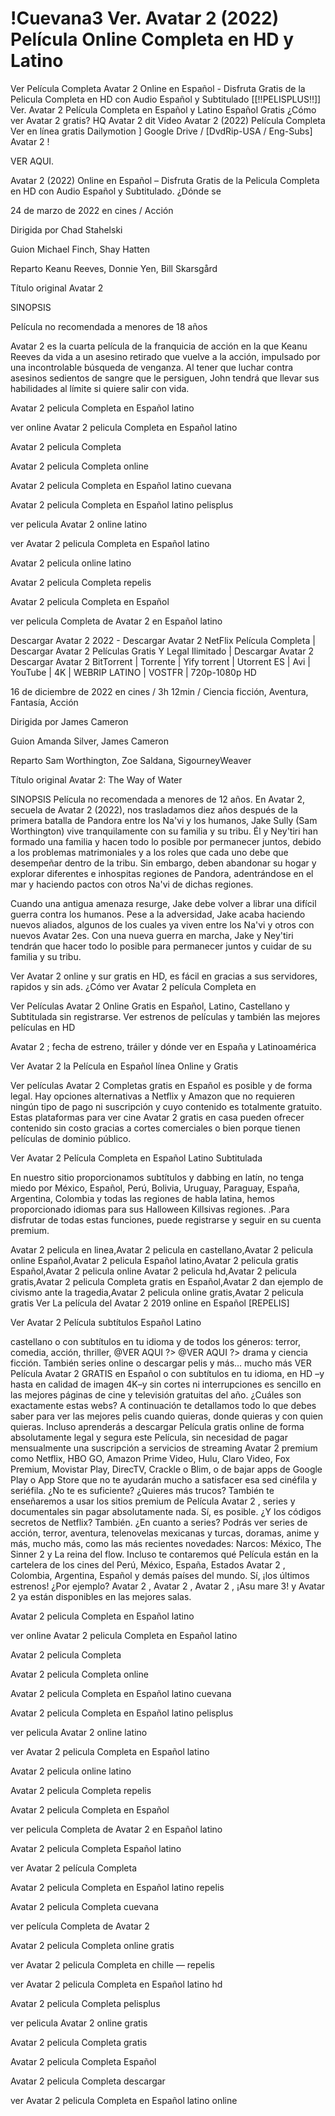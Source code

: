 # !Cuevana3 Ver. Avatar 2 (2022) Película Online Completa en HD y Latino

Ver Película Completa Avatar 2 Online en Español - Disfruta Gratis de la Pelicula Completa en HD con Audio Español y Subtitulado [[!!PELISPLUS!!]] Ver. Avatar 2 Película Completa en Español y Latino Español Gratis ¿Cómo ver Avatar 2 gratis? HQ Avatar 2 dit Video Avatar 2 (2022) Película Completa Ver en línea gratis Dailymotion ] Google Drive / [DvdRip-USA / Eng-Subs] Avatar 2 !


VER AQUI.

Avatar 2 (2022) Online en Español – Disfruta Gratis de la Pelicula Completa en HD con Audio Español y Subtitulado. ¿Dónde se

24 de marzo de 2022 en cines / Acción

Dirigida por Chad Stahelski

Guion Michael Finch, Shay Hatten

Reparto Keanu Reeves, Donnie Yen, Bill Skarsgård

Título original Avatar 2

SINOPSIS

Película no recomendada a menores de 18 años

Avatar 2 es la cuarta película de la franquicia de acción en la que Keanu Reeves da vida a un asesino retirado que vuelve a la acción, impulsado por una incontrolable búsqueda de venganza. Al tener que luchar contra asesinos sedientos de sangre que le persiguen, John tendrá que llevar sus habilidades al límite si quiere salir con vida.

Avatar 2 pelicula Completa en Español latino

ver online Avatar 2 pelicula Completa en Español latino

Avatar 2 pelicula Completa

Avatar 2 pelicula Completa online

Avatar 2 pelicula Completa en Español latino cuevana

Avatar 2 pelicula Completa en Español latino pelisplus

ver pelicula Avatar 2 online latino

ver Avatar 2 pelicula Completa en Español latino

Avatar 2 pelicula online latino

Avatar 2 pelicula Completa repelis

Avatar 2 pelicula Completa en Español

ver pelicula Completa de Avatar 2 en Español latino

Descargar Avatar 2 2022 - Descargar Avatar 2 NetFlix Película Completa | Descargar Avatar 2 Películas Gratis Y Legal Ilimitado | Descargar Avatar 2 Descargar Avatar 2 BitTorrent | Torrente | Yify torrent | Utorrent ES | Avi | YouTube | 4K | WEBRIP LATINO | VOSTFR | 720p-1080p HD

16 de diciembre de 2022 en cines / 3h 12min / Ciencia ficción, Aventura, Fantasía, Acción

Dirigida por James Cameron

Guion Amanda Silver, James Cameron

Reparto Sam Worthington, Zoe Saldana, SigourneyWeaver

Título original Avatar 2: The Way of Water

SINOPSIS Película no recomendada a menores de 12 años. En Avatar 2, secuela de Avatar 2 (2022), nos trasladamos diez años después de la primera batalla de Pandora entre los Na'vi y los humanos, Jake Sully (Sam Worthington) vive tranquilamente con su familia y su tribu. Él y Ney'tiri han formado una familia y hacen todo lo posible por permanecer juntos, debido a los problemas matrimoniales y a los roles que cada uno debe que desempeñar dentro de la tribu. Sin embargo, deben abandonar su hogar y explorar diferentes e inhospitas regiones de Pandora, adentrándose en el mar y haciendo pactos con otros Na'vi de dichas regiones.

Cuando una antigua amenaza resurge, Jake debe volver a librar una difícil guerra contra los humanos. Pese a la adversidad, Jake acaba haciendo nuevos aliados, algunos de los cuales ya viven entre los Na'vi y otros con nuevos Avatar 2es. Con una nueva guerra en marcha, Jake y Ney'tiri tendrán que hacer todo lo posible para permanecer juntos y cuidar de su familia y su tribu.

Ver Avatar 2 online y sur gratis en HD, es fácil en gracias a sus servidores, rapidos y sin ads. ¿Cómo ver Avatar 2 película Completa en

Ver Películas Avatar 2 Online Gratis en Español, Latino, Castellano y Subtitulada sin registrarse. Ver estrenos de películas y también las mejores películas en HD

Avatar 2 ; fecha de estreno, tráiler y dónde ver en España y Latinoamérica

Ver Avatar 2 la Película en Español línea Online y Gratis

Ver películas Avatar 2 Completas gratis en Español es posible y de forma legal. Hay opciones alternativas a Netflix y Amazon que no requieren ningún tipo de pago ni suscripción y cuyo contenido es totalmente gratuito. Estas plataformas para ver cine Avatar 2 gratis en casa pueden ofrecer contenido sin costo gracias a cortes comerciales o bien porque tienen películas de dominio público.

Ver Avatar 2 Película Completa en Español Latino Subtitulada

En nuestro sitio proporcionamos subtítulos y dabbing en latín, no tenga miedo por México, Español, Perú, Bolivia, Uruguay, Paraguay, España, Argentina, Colombia y todas las regiones de habla latina, hemos proporcionado idiomas para sus Halloween Killsivas regiones. .Para disfrutar de todas estas funciones, puede registrarse y seguir en su cuenta premium.

Avatar 2 pelicula en linea,Avatar 2 pelicula en castellano,Avatar 2 pelicula online Español,Avatar 2 pelicula Español latino,Avatar 2 pelicula gratis Español,Avatar 2 pelicula online Avatar 2 pelicula hd,Avatar 2 pelicula gratis,Avatar 2 pelicula Completa gratis en Español,Avatar 2 dan ejemplo de civismo ante la tragedia,Avatar 2 pelicula online gratis,Avatar 2 pelicula gratis Ver La película del Avatar 2 2019 online en Español [REPELIS]

Ver Avatar 2 Película subtítulos Español Latino

castellano o con subtítulos en tu idioma y de todos los géneros: terror, comedia, acción, thriller, @VER AQUI ?> @VER AQUI ?> drama y ciencia ficción. También series online o descargar pelis y más… mucho más VER Película Avatar 2 GRATIS en Español o con subtítulos en tu idioma, en HD –y hasta en calidad de imagen 4K–y sin cortes ni interrupciones es sencillo en las mejores páginas de cine y televisión gratuitas del año. ¿Cuáles son exactamente estas webs? A continuación te detallamos todo lo que debes saber para ver las mejores pelis cuando quieras, donde quieras y con quien quieras. Incluso aprenderás a descargar Película gratis online de forma absolutamente legal y segura este Película, sin necesidad de pagar mensualmente una suscripción a servicios de streaming Avatar 2 premium como Netflix, HBO GO, Amazon Prime Video, Hulu, Claro Video, Fox Premium, Movistar Play, DirecTV, Crackle o Blim, o de bajar apps de Google Play o App Store que no te ayudarán mucho a satisfacer esa sed cinéfila y seriéfila. ¿No te es suficiente? ¿Quieres más trucos? También te enseñaremos a usar los sitios premium de Película Avatar 2 , series y documentales sin pagar absolutamente nada. Sí, es posible. ¿Y los códigos secretos de Netflix? También. ¿En cuanto a series? Podrás ver series de acción, terror, aventura, telenovelas mexicanas y turcas, doramas, anime y más, mucho más, como las más recientes novedades: Narcos: México, The Sinner 2 y La reina del flow. Incluso te contaremos qué Película están en la cartelera de los cines del Perú, México, España, Estados Avatar 2 , Colombia, Argentina, Español y demás países del mundo. Sí, ¡los últimos estrenos! ¿Por ejemplo? Avatar 2 , Avatar 2 , Avatar 2 , ¡Asu mare 3! y Avatar 2 ya están disponibles en las mejores salas.

Avatar 2 pelicula Completa en Español latino

ver online Avatar 2 pelicula Completa en Español latino

Avatar 2 pelicula Completa

Avatar 2 pelicula Completa online

Avatar 2 pelicula Completa en Español latino cuevana

Avatar 2 pelicula Completa en Español latino pelisplus

ver pelicula Avatar 2 online latino

ver Avatar 2 pelicula Completa en Español latino

Avatar 2 pelicula online latino

Avatar 2 pelicula Completa repelis

Avatar 2 pelicula Completa en Español

ver pelicula Completa de Avatar 2 en Español latino

Avatar 2 pelicula Completa Español latino

ver Avatar 2 película Completa

Avatar 2 pelicula Completa en Español latino repelis

Avatar 2 pelicula Completa cuevana

ver película Completa de Avatar 2

Avatar 2 pelicula Completa online gratis

ver Avatar 2 pelicula Completa en chille — repelis

ver Avatar 2 pelicula Completa en Español latino hd

Avatar 2 pelicula Completa pelisplus

ver pelicula Avatar 2 online gratis

Avatar 2 pelicula Completa gratis

Avatar 2 pelicula Completa Español

Avatar 2 pelicula Completa descargar

ver Avatar 2 pelicula Completa en Español latino online
